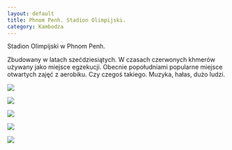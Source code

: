 ```yaml
---
layout: default
title: Phnom Penh. Stadion Olimpijski.
category: Kambodza
---
```


Stadion Olimpijski w Phnom Penh. 

Zbudowany w latach szećdziesiątych. W czasach czerwonych khmerów używany jako miejsce egzekucji. Obecnie popołudniami 
popularne miejsce otwartych zajęć z aerobiku. Czy czegoś takiego. Muzyka, hałas, dużo ludzi. 

![](https://lh5.googleusercontent.com/-NUz1tfDUNEQ/Vdib8EvX_PI/AAAAAAADkVg/yq_2qMmLGgg/w9999-h9999-no/DSC06035.jpg)

![](https://lh5.googleusercontent.com/-5eOz80tTLyw/Vdib8PFG1KI/AAAAAAADkVg/bVHvztgr4OY/w9999-h9999-no/DSC06041.jpg)

![](https://lh5.googleusercontent.com/-ET3Xb4g-qvc/Vdib8KuPeyI/AAAAAAADkVg/8odoECljSMk/w9999-h9999-no/DSC06058.jpg)

![](https://lh5.googleusercontent.com/-CtPvxU94IgQ/Vdib8InXjOI/AAAAAAADkVg/5MmbXwP0AHI/w9999-h9999-no/DSC06060.jpg)

![](https://lh5.googleusercontent.com/-dO4bONE88ok/Vdib8IJvMdI/AAAAAAADkVg/nKscHncheLs/w9999-h9999-no/DSC06068.jpg)
